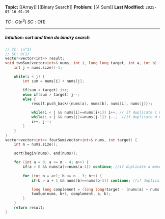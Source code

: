 **Topic:** [[Array]] [[Binary Search]]
**Problem:**  [[4 Sum]]
**Last Modified:**  `2025-07-16 01:19`
	
 $TC: O(n^3)$
 $SC: O(1)$

---
##### **Intuition**: sort and then do binary search

```cpp
// TC: (n^3)
// SC: O(1)
vector<vector<int>> result;
void twoSum(vector<int>& nums, int i, long long target, int a, int b) {
	int j = nums.size()-1;

	while(i < j) {
		int sum = nums[i] + nums[j];

		if(sum < target) i++;
		else if(sum > target) j--;
		else {
			result.push_back({nums[a], nums[b], nums[i], nums[j]});

			while(i < j && nums[i]==nums[i+1]) i++; // if duplicate c move on
			while(i < j && nums[j]==nums[j-1]) j--;  //if duplicate d move on
			i++, j--;
		}
	}
}
vector<vector<int>> fourSum(vector<int>& nums, int target) {
	int n = nums.size();

	sort(begin(nums), end(nums));

	for (int a = 0; a <= n - 4; a++) {
		if(a > 0 && nums[a]==nums[a-1]) continue; //if duplicate a move on
		
		for (int b = a+1; b <= n - 3; b++) {
			if(b > a + 1 && nums[b]==nums[b-1]) continue; //if duplicate b move on

			long long complement = (long long)target - (nums[a] + nums[b]);
			twoSum(nums, b+1, complement, a, b);
		}
	}
	return result;
}

```